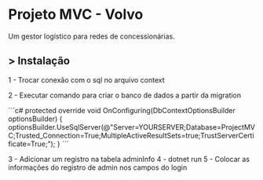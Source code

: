 <h1>Projeto MVC - Volvo</h1>
<p>Um gestor logístico para redes de concessionárias.</p>

<h2>> Instalação</h2>
<p>1 - Trocar conexão com o sql no arquivo context</p>

<p>2 - Executar comando para criar o banco de dados a partir da migration</p>
```c#
protected override void OnConfiguring(DbContextOptionsBuilder optionsBuilder)
        {
            optionsBuilder.UseSqlServer(@"Server=YOURSERVER;Database=ProjectMVC;Trusted_Connection=True;MultipleActiveResultSets=true;TrustServerCertificate=True;");
        }
```
<p></p>
<p></p>
<p></p>

3 - Adicionar um registro na tabela adminInfo
4 - dotnet run
5 - Colocar as informações do registro de admin nos campos do login
